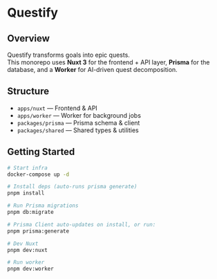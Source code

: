 # Questify

## Overview
Questify transforms goals into epic quests.  
This monorepo uses **Nuxt 3** for the frontend + API layer, **Prisma** for the database, and a **Worker** for AI-driven quest decomposition.

## Structure
- `apps/nuxt` — Frontend & API
- `apps/worker` — Worker for background jobs
- `packages/prisma` — Prisma schema & client
- `packages/shared` — Shared types & utilities

## Getting Started
```bash
# Start infra
docker-compose up -d

# Install deps (auto-runs prisma generate)
pnpm install

# Run Prisma migrations
pnpm db:migrate

# Prisma Client auto-updates on install, or run:
pnpm prisma:generate

# Dev Nuxt
pnpm dev:nuxt

# Run worker
pnpm dev:worker
